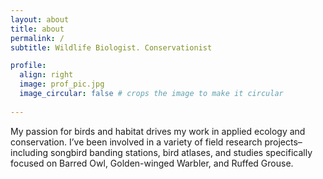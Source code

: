 ```yaml
---
layout: about
title: about
permalink: /
subtitle: Wildlife Biologist. Conservationist 

profile:
  align: right
  image: prof_pic.jpg
  image_circular: false # crops the image to make it circular
  
---
```

My passion for birds and habitat drives my work in applied ecology and conservation. I’ve been involved in a variety of field research projects– including songbird banding stations, bird atlases, and studies specifically focused on Barred Owl, Golden-winged Warbler, and Ruffed Grouse.
